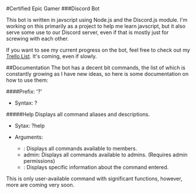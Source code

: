 #Certified Epic Gamer
###Discord Bot

This bot is written in javscript using Node.js and the Discord.js module.  I'm working on this primarily as a project to help me learn javscript,
but it also serve some use to our Discord server, even if that is mostly just for screwing with each other.

If you want to see my current progress on the bot, feel free to check out my [Trello List](https://trello.com/b/Z3G2p1Gt).  It's coming, even if slowly.

##Documentation
The bot has a decent bit commands, the list of which is constantly growing as I have new ideas, so here is some documentation on how to use them:

####Prefix: '?'
- Syntax: ?<command> <argument>

#####Help
Displays all command aliases and descriptions.

- Sytax: ?help <optional argument>

- Arguments: 
  - <empty>: Displays all commands available to members.
  - admin: Displays all commands available to admins.  (Requires admin permissions)
  - <Any Valid Command>: Displays specific information about the command entered.
  
This is only user-available command with significant functions, however, more are coming very soon.
